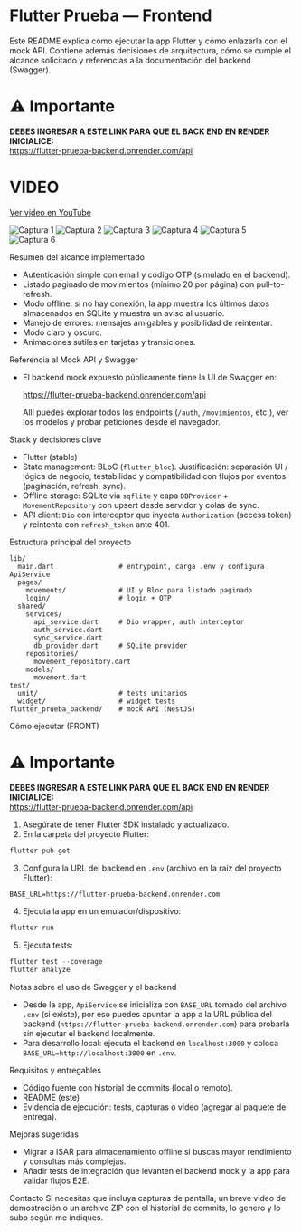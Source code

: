 # Flutter Prueba — Frontend

Este README explica cómo ejecutar la app Flutter y cómo enlazarla con el mock API. Contiene además decisiones de arquitectura, cómo se cumple el alcance solicitado y referencias a la documentación del backend (Swagger).

# ⚠️ Importante

**DEBES INGRESAR A ESTE LINK PARA QUE EL BACK END EN RENDER INICIALICE:**  
https://flutter-prueba-backend.onrender.com/api

# VIDEO
[Ver video en YouTube](https://youtu.be/pVl4b69sT-Y)

![Captura 1](imagenes/Captura%20de%20pantalla%202025-09-18%20201311.png)
![Captura 2](imagenes/Captura%20de%20pantalla%202025-09-18%20201323.png)
![Captura 3](imagenes/Captura%20de%20pantalla%202025-09-18%20201332.png)
![Captura 4](imagenes/Captura%20de%20pantalla%202025-09-18%20201349.png)
![Captura 5](imagenes/Captura%20de%20pantalla%202025-09-18%20201357.png)
![Captura 6](imagenes/Captura%20de%20pantalla%202025-09-18%20201406.png)


Resumen del alcance implementado
- Autenticación simple con email y código OTP (simulado en el backend).
- Listado paginado de movimientos (mínimo 20 por página) con pull-to-refresh.
- Modo offline: si no hay conexión, la app muestra los últimos datos almacenados en SQLite y muestra un aviso al usuario.
- Manejo de errores: mensajes amigables y posibilidad de reintentar.
- Modo claro y oscuro.
- Animaciones sutiles en tarjetas y transiciones.

Referencia al Mock API y Swagger
- El backend mock expuesto públicamente tiene la UI de Swagger en:

  https://flutter-prueba-backend.onrender.com/api

  Allí puedes explorar todos los endpoints (`/auth`, `/movimientos`, etc.), ver los modelos y probar peticiones desde el navegador.

Stack y decisiones clave
- Flutter (stable)
- State management: BLoC (`flutter_bloc`). Justificación: separación UI / lógica de negocio, testabilidad y compatibilidad con flujos por eventos (paginación, refresh, sync).
- Offline storage: SQLite via `sqflite` y capa `DBProvider` + `MovementRepository` con upsert desde servidor y colas de sync.
- API client: `Dio` con interceptor que inyecta `Authorization` (access token) y reintenta con `refresh_token` ante 401.

Estructura principal del proyecto
```
lib/
  main.dart                # entrypoint, carga .env y configura ApiService
  pages/
    movements/             # UI y Bloc para listado paginado
    login/                 # login + OTP
  shared/
    services/
      api_service.dart     # Dio wrapper, auth interceptor
      auth_service.dart
      sync_service.dart
      db_provider.dart     # SQLite provider
    repositories/
      movement_repository.dart
    models/
      movement.dart
test/
  unit/                    # tests unitarios
  widget/                  # widget tests
flutter_prueba_backend/    # mock API (NestJS)
```

Cómo ejecutar (FRONT)

# ⚠️ Importante

**DEBES INGRESAR A ESTE LINK PARA QUE EL BACK END EN RENDER INICIALICE:**  
https://flutter-prueba-backend.onrender.com/api

1. Asegúrate de tener Flutter SDK instalado y actualizado.
2. En la carpeta del proyecto Flutter:

```powershell
flutter pub get
```

3. Configura la URL del backend en `.env` (archivo en la raíz del proyecto Flutter):

```
BASE_URL=https://flutter-prueba-backend.onrender.com
```

4. Ejecuta la app en un emulador/dispositivo:

```powershell
flutter run
```

5. Ejecuta tests:

```powershell
flutter test --coverage
flutter analyze
```

Notas sobre el uso de Swagger y el backend
- Desde la app, `ApiService` se inicializa con `BASE_URL` tomado del archivo `.env` (si existe), por eso puedes apuntar la app a la URL pública del backend (`https://flutter-prueba-backend.onrender.com`) para probarla sin ejecutar el backend localmente.
- Para desarrollo local: ejecuta el backend en `localhost:3000` y coloca `BASE_URL=http://localhost:3000` en `.env`.

Requisitos y entregables
- Código fuente con historial de commits (local o remoto).
- README (este)
- Evidencia de ejecución: tests, capturas o video (agregar al paquete de entrega).

Mejoras sugeridas
- Migrar a ISAR para almacenamiento offline si buscas mayor rendimiento y consultas más complejas.
- Añadir tests de integración que levanten el backend mock y la app para validar flujos E2E.

Contacto
Si necesitas que incluya capturas de pantalla, un breve video de demostración o un archivo ZIP con el historial de commits, lo genero y lo subo según me indiques.
